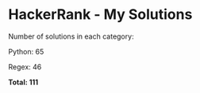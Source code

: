 # HackerRank - My Solutions

Number of solutions in each category:

Python: 65

Regex: 46

**Total: 111**

